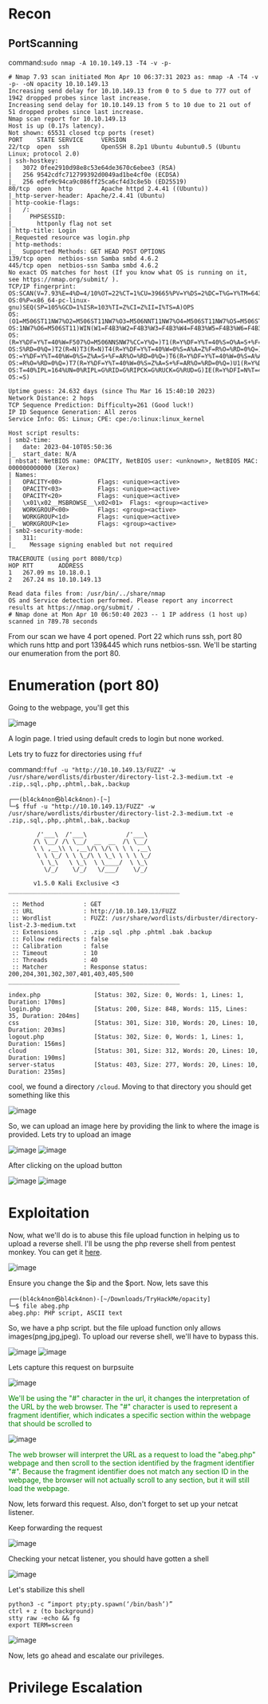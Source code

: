# Recon

## PortScanning
command:```sudo nmap -A 10.10.149.13 -T4 -v -p-```

```
# Nmap 7.93 scan initiated Mon Apr 10 06:37:31 2023 as: nmap -A -T4 -v -p- -oN opacity 10.10.149.13
Increasing send delay for 10.10.149.13 from 0 to 5 due to 777 out of 1942 dropped probes since last increase.
Increasing send delay for 10.10.149.13 from 5 to 10 due to 21 out of 51 dropped probes since last increase.
Nmap scan report for 10.10.149.13
Host is up (0.17s latency).
Not shown: 65531 closed tcp ports (reset)
PORT    STATE SERVICE     VERSION
22/tcp  open  ssh         OpenSSH 8.2p1 Ubuntu 4ubuntu0.5 (Ubuntu Linux; protocol 2.0)
| ssh-hostkey: 
|   3072 0fee2910d98e8c53e64de3670c6ebee3 (RSA)
|   256 9542cdfc712799392d0049ad1be4cf0e (ECDSA)
|_  256 edfe9c94ca9c086ff25ca6cf4d3c8e5b (ED25519)
80/tcp  open  http        Apache httpd 2.4.41 ((Ubuntu))
|_http-server-header: Apache/2.4.41 (Ubuntu)
| http-cookie-flags: 
|   /: 
|     PHPSESSID: 
|_      httponly flag not set
| http-title: Login
|_Requested resource was login.php
| http-methods: 
|_  Supported Methods: GET HEAD POST OPTIONS
139/tcp open  netbios-ssn Samba smbd 4.6.2
445/tcp open  netbios-ssn Samba smbd 4.6.2
No exact OS matches for host (If you know what OS is running on it, see https://nmap.org/submit/ ).
TCP/IP fingerprint:
OS:SCAN(V=7.93%E=4%D=4/10%OT=22%CT=1%CU=39665%PV=Y%DS=2%DC=T%G=Y%TM=6433A3B
OS:0%P=x86_64-pc-linux-gnu)SEQ(SP=105%GCD=1%ISR=103%TI=Z%CI=Z%II=I%TS=A)OPS
OS:(O1=M506ST11NW7%O2=M506ST11NW7%O3=M506NNT11NW7%O4=M506ST11NW7%O5=M506ST1
OS:1NW7%O6=M506ST11)WIN(W1=F4B3%W2=F4B3%W3=F4B3%W4=F4B3%W5=F4B3%W6=F4B3)ECN
OS:(R=Y%DF=Y%T=40%W=F507%O=M506NNSNW7%CC=Y%Q=)T1(R=Y%DF=Y%T=40%S=O%A=S+%F=A
OS:S%RD=0%Q=)T2(R=N)T3(R=N)T4(R=Y%DF=Y%T=40%W=0%S=A%A=Z%F=R%O=%RD=0%Q=)T5(R
OS:=Y%DF=Y%T=40%W=0%S=Z%A=S+%F=AR%O=%RD=0%Q=)T6(R=Y%DF=Y%T=40%W=0%S=A%A=Z%F
OS:=R%O=%RD=0%Q=)T7(R=Y%DF=Y%T=40%W=0%S=Z%A=S+%F=AR%O=%RD=0%Q=)U1(R=Y%DF=N%
OS:T=40%IPL=164%UN=0%RIPL=G%RID=G%RIPCK=G%RUCK=G%RUD=G)IE(R=Y%DFI=N%T=40%CD
OS:=S)

Uptime guess: 24.632 days (since Thu Mar 16 15:40:10 2023)
Network Distance: 2 hops
TCP Sequence Prediction: Difficulty=261 (Good luck!)
IP ID Sequence Generation: All zeros
Service Info: OS: Linux; CPE: cpe:/o:linux:linux_kernel

Host script results:
| smb2-time: 
|   date: 2023-04-10T05:50:36
|_  start_date: N/A
| nbstat: NetBIOS name: OPACITY, NetBIOS user: <unknown>, NetBIOS MAC: 000000000000 (Xerox)
| Names:
|   OPACITY<00>          Flags: <unique><active>
|   OPACITY<03>          Flags: <unique><active>
|   OPACITY<20>          Flags: <unique><active>
|   \x01\x02__MSBROWSE__\x02<01>  Flags: <group><active>
|   WORKGROUP<00>        Flags: <group><active>
|   WORKGROUP<1d>        Flags: <unique><active>
|_  WORKGROUP<1e>        Flags: <group><active>
| smb2-security-mode: 
|   311: 
|_    Message signing enabled but not required

TRACEROUTE (using port 8080/tcp)
HOP RTT       ADDRESS
1   267.09 ms 10.18.0.1
2   267.24 ms 10.10.149.13

Read data files from: /usr/bin/../share/nmap
OS and Service detection performed. Please report any incorrect results at https://nmap.org/submit/ .
# Nmap done at Mon Apr 10 06:50:40 2023 -- 1 IP address (1 host up) scanned in 789.78 seconds
```
From our scan we have 4 port opened. Port 22 which runs ssh, port 80 which runs http and port 139&445 which runs netbios-ssn. We'll be starting our enumeration from the port 80.




# Enumeration (port 80)
Going to the webpage, you'll get this

![image](https://user-images.githubusercontent.com/67879936/230836631-80b1c48c-8cad-44e4-990a-0e6b0dfaf8d4.png)

A login page. I tried using default creds to login but none worked. 

Lets try to fuzz for directories using ```ffuf```

command:```ffuf -u "http://10.10.149.13/FUZZ" -w /usr/share/wordlists/dirbuster/directory-list-2.3-medium.txt -e .zip,.sql,.php,.phtml,.bak,.backup```

```
┌──(bl4ck4non㉿bl4ck4non)-[~]
└─$ ffuf -u "http://10.10.149.13/FUZZ" -w /usr/share/wordlists/dirbuster/directory-list-2.3-medium.txt -e .zip,.sql,.php,.phtml,.bak,.backup  

        /'___\  /'___\           /'___\       
       /\ \__/ /\ \__/  __  __  /\ \__/       
       \ \ ,__\\ \ ,__\/\ \/\ \ \ \ ,__\      
        \ \ \_/ \ \ \_/\ \ \_\ \ \ \ \_/      
         \ \_\   \ \_\  \ \____/  \ \_\       
          \/_/    \/_/   \/___/    \/_/       

       v1.5.0 Kali Exclusive <3
________________________________________________

 :: Method           : GET
 :: URL              : http://10.10.149.13/FUZZ
 :: Wordlist         : FUZZ: /usr/share/wordlists/dirbuster/directory-list-2.3-medium.txt
 :: Extensions       : .zip .sql .php .phtml .bak .backup 
 :: Follow redirects : false
 :: Calibration      : false
 :: Timeout          : 10
 :: Threads          : 40
 :: Matcher          : Response status: 200,204,301,302,307,401,403,405,500
________________________________________________

index.php               [Status: 302, Size: 0, Words: 1, Lines: 1, Duration: 170ms]
login.php               [Status: 200, Size: 848, Words: 115, Lines: 35, Duration: 204ms]
css                     [Status: 301, Size: 310, Words: 20, Lines: 10, Duration: 203ms]
logout.php              [Status: 302, Size: 0, Words: 1, Lines: 1, Duration: 156ms]
cloud                   [Status: 301, Size: 312, Words: 20, Lines: 10, Duration: 190ms]
server-status           [Status: 403, Size: 277, Words: 20, Lines: 10, Duration: 235ms]
```
cool, we found a directory ```/cloud```. Moving to that directory you should get something like this

![image](https://user-images.githubusercontent.com/67879936/230845383-e4fd8a56-a239-4fa6-a7d6-0181d219267d.png)

So, we can upload an image here by providing the link to where the image is provided. Lets try to upload an image

![image](https://user-images.githubusercontent.com/67879936/230845724-5ddb1201-ce61-4e05-8c9c-9130dd9527f8.png)
![image](https://user-images.githubusercontent.com/67879936/230845802-afd37968-0ae4-4d40-a295-ca6bde043c6b.png)

After clicking on the upload button

![image](https://user-images.githubusercontent.com/67879936/230845907-91f05b10-3a97-4fa6-bdad-4f84c1d72208.png)
![image](https://user-images.githubusercontent.com/67879936/230846016-6b47e133-7133-4155-a70e-8a77787e3c43.png)




# Exploitation

Now, what we'll do is to abuse this file upload function in helping us to upload a reverse shell. I'll be usng the php reverse shell from pentest monkey. You can get it [here](https://github.com/jivoi/pentest/blob/master/shell/rshell.php).

![image](https://user-images.githubusercontent.com/67879936/230846850-529ebd60-a2f9-47ae-aa78-e586b6dbe8e4.png)

Ensure you change the $ip and the $port. Now, lets save this

```
┌──(bl4ck4non㉿bl4ck4non)-[~/Downloads/TryHackMe/opacity]
└─$ file abeg.php 
abeg.php: PHP script, ASCII text
```
So, we have a php script. but the file upload function only allows images(png,jpg,jpeg). To upload our reverse shell, we'll have to bypass this.

![image](https://user-images.githubusercontent.com/67879936/230848782-d10497a2-70a0-4506-8ebf-9519d87722e8.png)
![image](https://user-images.githubusercontent.com/67879936/230848878-c7be5fd7-3a6d-4497-8e90-11473090d6f0.png)

Lets capture this request on burpsuite

![image](https://user-images.githubusercontent.com/67879936/230854019-c7ee1295-eb9f-4ca2-81fc-12ce847610c9.png)

<font color="Green">We'll be using the "#" character in the url, it changes the interpretation of the URL by the web browser. The "#" character is used to represent a fragment identifier, which indicates a specific section within the webpage that should be scrolled to</font>

![image](https://user-images.githubusercontent.com/67879936/230854059-60012059-773b-4654-9ac1-2ff58a915e38.png)

<font color="Green">The web browser will interpret the URL as a request to load the "abeg.php" webpage and then scroll to the section identified by the fragment identifier "#". Because the fragment identifier does not match any section ID in the webpage, the browser will not actually scroll to any section, but it will still load the webpage.</font>

Now, lets forward this request. Also, don't forget to set up your netcat listener.

Keep forwarding the request

![image](https://user-images.githubusercontent.com/67879936/230853755-a5e8f13f-5bd2-4730-8a2b-cf441e7a3bd4.png)

Checking your netcat listener, you should have gotten a shell

![image](https://user-images.githubusercontent.com/67879936/230853984-9541b685-9992-49f3-abca-26a9a8ded24b.png)

Let's stabilize this shell

```
python3 -c “import pty;pty.spawn(‘/bin/bash’)”
ctrl + z (to background)
stty raw -echo && fg
export TERM=screen
```
![image](https://user-images.githubusercontent.com/67879936/230854628-e9baf49e-6eb5-4e4f-934c-a519857f4e76.png)

Now, lets go ahead and escalate our privileges.




# Privilege Escalation


































